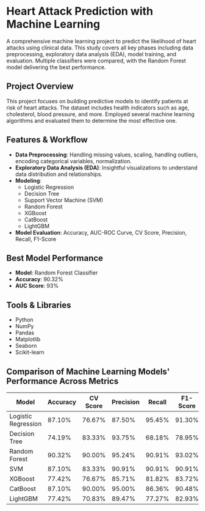 # Heart Attack Prediction with Machine Learning

A comprehensive machine learning project to predict the likelihood of heart attacks using clinical data. This study covers all key phases including data preprocessing, exploratory data analysis (EDA), model training, and evaluation. Multiple classifiers were compared, with the Random Forest model delivering the best performance.

## Project Overview

This project focuses on building predictive models to identify patients at risk of heart attacks. The dataset includes health indicators such as age, cholesterol, blood pressure, and more. Employed several machine learning algorithms and evaluated them to determine the most effective one.

## Features & Workflow

- **Data Preprocessing**: Handling missing values, scaling, handling outliers, encoding categorical variables, normalization.
- **Exploratory Data Analysis (EDA)**: Insightful visualizations to understand data distribution and relationships.
- **Modeling**:
  - Logistic Regression
  - Decision Tree
  - Support Vector Machine (SVM)
  - Random Forest
  - XGBoost
  - CatBoost
  - LightGBM
- **Model Evaluation**: Accuracy, AUC-ROC Curve, CV Score, Precision, Recall, F1-Score

## Best Model Performance

- **Model**: Random Forest Classifier  
- **Accuracy**: 90.32%  
- **AUC Score**: 93%

## Tools & Libraries

- Python
- NumPy
- Pandas
- Matplotlib
- Seaborn
- Scikit-learn

## Comparison of Machine Learning Models' Performance Across Metrics

| Model             | Accuracy | CV Score | Precision | Recall  | F1-Score | AUC  |
|-------------------|----------|----------|-----------|---------|----------|------|
| Logistic Regression | 87.10%   | 76.67%   | 87.50%    | 95.45%  | 91.30%   | 88%  |
| Decision Tree      | 74.19%   | 83.33%   | 93.75%    | 68.18%  | 78.95%   | 79%  |
| Random Forest      | 90.32%   | 90.00%   | 95.24%    | 90.91%  | 93.02%   | 93%  |
| SVM                | 87.10%   | 83.33%   | 90.91%    | 90.91%  | 90.91%   | 89%  |
| XGBoost           | 77.42%   | 76.67%   | 85.71%    | 81.82%  | 83.72%   | 87%  |
| CatBoost           | 87.10%   | 90.00%   | 95.00%    | 86.36%  | 90.48%   | 91%  |
| LightGBM           | 77.42%   | 70.83%   | 89.47%    | 77.27%  | 82.93%   | 84%  |
